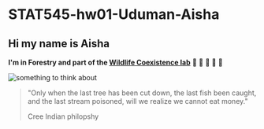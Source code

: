 # STAT545-hw01-Uduman-Aisha

## Hi my name is Aisha 


**I'm in Forestry and part of the [Wildlife Coexistence lab](http://wildlife.forestry.ubc.ca)** :evergreen_tree: :leopard: :tanabata_tree: :elephant: :deciduous_tree: 


![something to think about](http://www.kentucky.com/latest-news/gfbqtz/picture42467733/alternates/LANDSCAPE_1140/n85re.So.79.jpg)


> "Only when the last tree has been cut down, the last fish been caught, and the last stream poisoned, will we realize we cannot eat money."
>
> Cree Indian philopshy 


